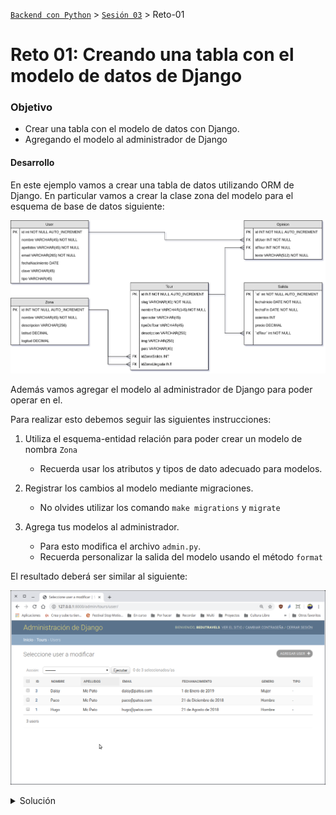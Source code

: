 [`Backend con Python`](../../Readme.md) > [`Sesión 03`](../Readme.md) > Reto-01
# Reto 01: Creando una tabla con el modelo de datos de Django

### Objetivo
- Crear una tabla con el modelo de datos con Django.
- Agregando el modelo al administrador de Django

#### Desarrollo
En este ejemplo vamos a crear una tabla de datos utilizando ORM de Django. En particular vamos a crear la clase zona del modelo para el esquema de base de datos siguiente:

   ![Modelo entidad-relación para Bedutravels](assets/bedutravels-modelo-er.png)

Además vamos agregar el modelo al administrador de Django para poder operar en el.

Para realizar esto debemos seguir las siguientes instrucciones:
1. Utiliza el esquema-entidad relación para poder crear un modelo de nombra `Zona`
   - Recuerda usar los atributos y tipos de dato adecuado para modelos.

2. Registrar los cambios al modelo mediante migraciones.
   - No olvides utilizar los comando `make migrations` y `migrate`

3. Agrega tus modelos al administrador.
   - Para esto modifica el archivo `admin.py`.
   - Recuerda personalizar la salida del modelo usando el método `format`


El resultado deberá ser similar al siguiente:

   ![Diango admin modelo mostrando campos personalizados](assets/admin-03.png)

<details><summary>Solución</summary>

Usando el modelo entidad-relación, crear la tabla Zona agregando el siguiente código el archivo `Bedutravels/tours/models.py`:

```python
   class Zona(models.Model):
       """ Define la tabla Zona """
       nombre = models.CharField(max_length=45)
       descripcion = models.CharField(max_length=256, null=True, blank=True)
       latitud = models.DecimalField(max_digits=8, decimal_places=6, null=True, blank=True)
       longitud = models.DecimalField(max_digits=8, decimal_places=6, null=True, blank=True)
```
Observar como el único atributo para crear una Zona es `nombre`

__Avisando a Django que hemos modificado el archivo `models.py`:__

```console
   (Bedutravels) Reto-01/Bedutravels $ python manage.py makemigrations

   (Bedutravels) Reto-01/Bedutravels $ python manage.py migrate

   (Bedutravels) Reto-01/Bedutravels $
```

__Agregando la tabla Zona al administrador de Django agregando las siguiente líneas al archivo `Bedutravels/tours/admin.py`:__

```python
   from django.contrib import admin
   from .models import User, Zona

   # Register your models here.
   admin.site.register(User)
   admin.site.register(Zona)
```

Abrimos el navegador en la siguiente url

Abrir la url http://localhost:8000/admin y usar los siguientes datos para entrar:
   - Usuario: bedutravels
   - Clave: bedutravels

__Se deberá de ver algo similar a la siguiente imagen después de agregar las siguientes 4 zonas:__

   - Ciudad de México
   - Chiapas
   - Guanajuato
   - Yucatán

Utiliza el mismo texto para nombre y descripción.

   ![Django Admin](assets/admin-01.png)

¿Podemos hacer algo para que el nombre del zona aparezca?

 Modificando el modelo para User y Zona para que aparezca el nombre según corresponda:

   ```python
   class User(models.Model):
   [...]
     def __str__(self):
         """ Se define la representación en str para User """
         return "{} {}".format(self.nombre, self.apellidos)
   ```
   De forma similar para el modelo de Zona, con lo que se obtiene el siguiente resultado:

   ![Django admin con nombres en cada registro de modelos](assets/admin-02.png)

También se puede hacer que aparezcan los campos que uno necesite, agregando el siguiente código al archivo `Bedutravels/tours/admin.py`:

```python
   # Personalizando modelos en el admin
   class UserAdmin(admin.ModelAdmin):
       # Se sobre escribe lo que hace __str__
       list_display = ("id", "nombre", "apellidos", "email", "fechaNacimiento",
           "genero", "tipo")

   admin.site.register(User, UserAdmin)
```
</summary>